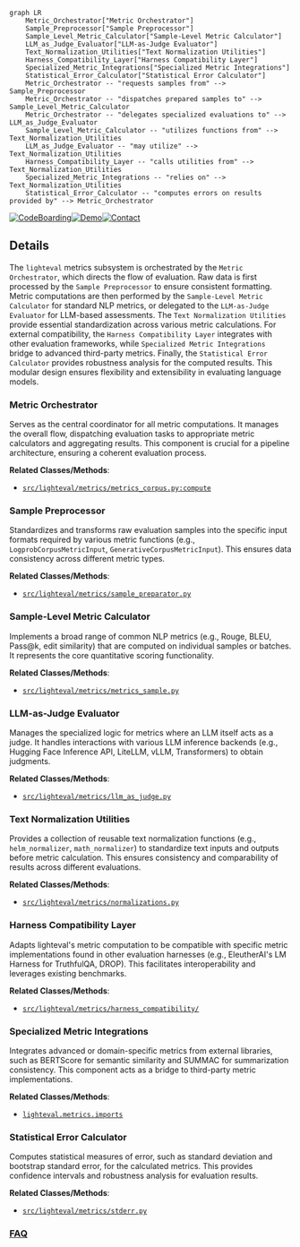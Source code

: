 ```mermaid
graph LR
    Metric_Orchestrator["Metric Orchestrator"]
    Sample_Preprocessor["Sample Preprocessor"]
    Sample_Level_Metric_Calculator["Sample-Level Metric Calculator"]
    LLM_as_Judge_Evaluator["LLM-as-Judge Evaluator"]
    Text_Normalization_Utilities["Text Normalization Utilities"]
    Harness_Compatibility_Layer["Harness Compatibility Layer"]
    Specialized_Metric_Integrations["Specialized Metric Integrations"]
    Statistical_Error_Calculator["Statistical Error Calculator"]
    Metric_Orchestrator -- "requests samples from" --> Sample_Preprocessor
    Metric_Orchestrator -- "dispatches prepared samples to" --> Sample_Level_Metric_Calculator
    Metric_Orchestrator -- "delegates specialized evaluations to" --> LLM_as_Judge_Evaluator
    Sample_Level_Metric_Calculator -- "utilizes functions from" --> Text_Normalization_Utilities
    LLM_as_Judge_Evaluator -- "may utilize" --> Text_Normalization_Utilities
    Harness_Compatibility_Layer -- "calls utilities from" --> Text_Normalization_Utilities
    Specialized_Metric_Integrations -- "relies on" --> Text_Normalization_Utilities
    Statistical_Error_Calculator -- "computes errors on results provided by" --> Metric_Orchestrator
```

[![CodeBoarding](https://img.shields.io/badge/Generated%20by-CodeBoarding-9cf?style=flat-square)](https://github.com/CodeBoarding/GeneratedOnBoardings)[![Demo](https://img.shields.io/badge/Try%20our-Demo-blue?style=flat-square)](https://www.codeboarding.org/demo)[![Contact](https://img.shields.io/badge/Contact%20us%20-%20contact@codeboarding.org-lightgrey?style=flat-square)](mailto:contact@codeboarding.org)

## Details

The `lighteval` metrics subsystem is orchestrated by the `Metric Orchestrator`, which directs the flow of evaluation. Raw data is first processed by the `Sample Preprocessor` to ensure consistent formatting. Metric computations are then performed by the `Sample-Level Metric Calculator` for standard NLP metrics, or delegated to the `LLM-as-Judge Evaluator` for LLM-based assessments. The `Text Normalization Utilities` provide essential standardization across various metric calculations. For external compatibility, the `Harness Compatibility Layer` integrates with other evaluation frameworks, while `Specialized Metric Integrations` bridge to advanced third-party metrics. Finally, the `Statistical Error Calculator` provides robustness analysis for the computed results. This modular design ensures flexibility and extensibility in evaluating language models.

### Metric Orchestrator
Serves as the central coordinator for all metric computations. It manages the overall flow, dispatching evaluation tasks to appropriate metric calculators and aggregating results. This component is crucial for a pipeline architecture, ensuring a coherent evaluation process.


**Related Classes/Methods**:

- <a href="https://github.com/huggingface/lighteval/blob/main/src/lighteval/metrics/metrics_corpus.py" target="_blank" rel="noopener noreferrer">`src/lighteval/metrics/metrics_corpus.py:compute`</a>


### Sample Preprocessor
Standardizes and transforms raw evaluation samples into the specific input formats required by various metric functions (e.g., `LogprobCorpusMetricInput`, `GenerativeCorpusMetricInput`). This ensures data consistency across different metric types.


**Related Classes/Methods**:

- <a href="https://github.com/huggingface/lighteval/blob/main/src/lighteval/metrics/sample_preparator.py" target="_blank" rel="noopener noreferrer">`src/lighteval/metrics/sample_preparator.py`</a>


### Sample-Level Metric Calculator
Implements a broad range of common NLP metrics (e.g., Rouge, BLEU, Pass@k, edit similarity) that are computed on individual samples or batches. It represents the core quantitative scoring functionality.


**Related Classes/Methods**:

- <a href="https://github.com/huggingface/lighteval/blob/main/src/lighteval/metrics/metrics_sample.py" target="_blank" rel="noopener noreferrer">`src/lighteval/metrics/metrics_sample.py`</a>


### LLM-as-Judge Evaluator
Manages the specialized logic for metrics where an LLM itself acts as a judge. It handles interactions with various LLM inference backends (e.g., Hugging Face Inference API, LiteLLM, vLLM, Transformers) to obtain judgments.


**Related Classes/Methods**:

- <a href="https://github.com/huggingface/lighteval/blob/main/src/lighteval/metrics/llm_as_judge.py" target="_blank" rel="noopener noreferrer">`src/lighteval/metrics/llm_as_judge.py`</a>


### Text Normalization Utilities
Provides a collection of reusable text normalization functions (e.g., `helm_normalizer`, `math_normalizer`) to standardize text inputs and outputs before metric calculation. This ensures consistency and comparability of results across different evaluations.


**Related Classes/Methods**:

- <a href="https://github.com/huggingface/lighteval/blob/main/src/lighteval/metrics/normalizations.py" target="_blank" rel="noopener noreferrer">`src/lighteval/metrics/normalizations.py`</a>


### Harness Compatibility Layer
Adapts lighteval's metric computation to be compatible with specific metric implementations found in other evaluation harnesses (e.g., EleutherAI's LM Harness for TruthfulQA, DROP). This facilitates interoperability and leverages existing benchmarks.


**Related Classes/Methods**:

- <a href="https://github.com/huggingface/lighteval/blob/main/src/lighteval/metrics/harness_compatibility/" target="_blank" rel="noopener noreferrer">`src/lighteval/metrics/harness_compatibility/`</a>


### Specialized Metric Integrations
Integrates advanced or domain-specific metrics from external libraries, such as BERTScore for semantic similarity and SUMMAC for summarization consistency. This component acts as a bridge to third-party metric implementations.


**Related Classes/Methods**:

- <a href="https://github.com/huggingface/lighteval/blob/main/src/lighteval/metrics/imports/" target="_blank" rel="noopener noreferrer">`lighteval.metrics.imports`</a>


### Statistical Error Calculator
Computes statistical measures of error, such as standard deviation and bootstrap standard error, for the calculated metrics. This provides confidence intervals and robustness analysis for evaluation results.


**Related Classes/Methods**:

- <a href="https://github.com/huggingface/lighteval/blob/main/src/lighteval/metrics/stderr.py" target="_blank" rel="noopener noreferrer">`src/lighteval/metrics/stderr.py`</a>




### [FAQ](https://github.com/CodeBoarding/GeneratedOnBoardings/tree/main?tab=readme-ov-file#faq)